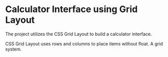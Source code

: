 # Calculator Interface using Grid Layout

The project utilizes the CSS Grid Layout to build a calculator interface.

CSS Grid Layout uses rows and columns to place items without float. A grid system.
